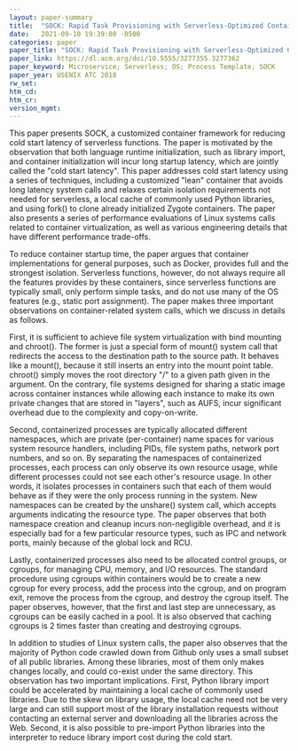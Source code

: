 ```yaml
---
layout: paper-summary
title:  "SOCK: Rapid Task Provisioning with Serverless-Optimized Containers"
date:   2021-09-10 19:39:00 -0500
categories: paper
paper_title: "SOCK: Rapid Task Provisioning with Serverless-Optimized Containers"
paper_link: https://dl.acm.org/doi/10.5555/3277355.3277362
paper_keyword: Microservice; Serverless; OS; Process Template; SOCK
paper_year: USENIX ATC 2018
rw_set:
htm_cd:
htm_cr:
version_mgmt:
---
```


This paper presents SOCK, a customized container framework for reducing cold start latency of serverless functions.
The paper is motivated by the observation that both language runtime initialization, such as library import, and 
container initialization will incur long startup latency, which are jointly called the "cold start latency".
This paper addresses cold start latency using a series of techniques, including a customized "lean" container that
avoids long latency system calls and relaxes certain isolation requirements not needed for serverless, 
a local cache of commonly used Python libraries, and using fork() to clone already initialized Zygote containers.
The paper also presents a series of performance evaluations of Linux systems calls related to container virtualization, 
as well as various engineering details that have different performance trade-offs.

To reduce container startup time, the paper argues that container implementations for general purposes, such as 
Docker, provides full and the strongest isolation. Serverless functions, however, do not always require all the 
features provides by these containers, since serverless functions are typically small, only perform simple tasks, and
do not use many of the OS features (e.g., static port assignment). 
The paper makes three important observations on container-related system calls, which we discuss in details as follows.

First, it is sufficient to achieve file system virtualization with bind mounting and chroot(). The former is just a 
special form of mount() system call that redirects the access to the destination path to the source path.
It behaves like a mount(), because it still inserts an entry into the mount point table. 
chroot() simply moves the root directory "/" to a given path given in the argument.
On the contrary, file systems designed for sharing a static image across container instances while allowing each 
instance to make its own private changes that are stored in "layers", such as AUFS, incur significant overhead
due to the complexity and copy-on-write.

Second, containerized processes are typically allocated different namespaces, which are private (per-container) name
spaces for various system resource handlers, including PIDs, file system paths, network port numbers, and so on.
By separating the namespaces of containerized processes, each process can only observe its own resource usage, while
different processes could not see each other's resource usage. In other words, it isolates processes in containers
such that each of them would behave as if they were the only process running in the system.
New namespaces can be created by the unshare() system call, which accepts arguments indicating the resource type.
The paper observes that both namespace creation and cleanup incurs non-negligible overhead, and it is especially
bad for a few particular resource types, such as IPC and network ports, mainly because of the global lock and RCU.

Lastly, containerized processes also need to be allocated control groups, or cgroups, for managing CPU, memory, and I/O
resources. The standard procedure using cgroups within containers would be to create a new cgroup for every process,
add the process into the cgroup, and on program exit, remove the process from the cgroup, and destroy the cgroup itself.
The paper observes, however, that the first and last step are unnecessary, as cgroups can be easily cached in a pool.
It is also observed that caching cgroups is 2 times faster than creating and destroying cgroups.

In addition to studies of Linux system calls, the paper also observes that the majority of Python code crawled down 
from Github only uses a small subset of all public libraries. Among these libraries, most of them only makes changes
locally, and could co-exist under the same directory.
This observation has two important implications.
First, Python library import could be accelerated by maintaining a local cache of commonly used libraries. Due to the
skew on library usage, the local cache need not be very large and can still support most of the library installation
requests without contacting an external server and downloading all the libraries across the Web.
Second, it is also possible to pre-import Python libraries into the interpreter to reduce library import cost during 
the cold start. 


